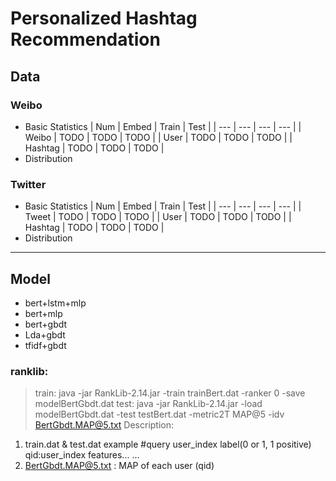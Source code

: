 # Personalized Hashtag Recommendation
## Data
### Weibo
- Basic Statistics
| Num | Embed | Train | Test |
| --- | --- | --- | --- |
| Weibo | TODO | TODO | TODO |
| User | TODO | TODO | TODO |
| Hashtag | TODO | TODO | TODO |
- Distribution
### Twitter
- Basic Statistics
| Num | Embed | Train | Test |
| --- | --- | --- | --- |
| Tweet | TODO | TODO | TODO |
| User | TODO | TODO | TODO |
| Hashtag | TODO | TODO | TODO |
- Distribution
---
## Model
- bert+lstm+mlp
- bert+mlp
- bert+gbdt
- Lda+gbdt
- tfidf+gbdt
### ranklib:
> train: java -jar RankLib-2.14.jar -train trainBert.dat -ranker 0 -save modelBertGbdt.dat
> test: java -jar RankLib-2.14.jar -load modelBertGbdt.dat -test testBert.dat -metric2T MAP@5 -idv BertGbdt.MAP@5.txt 
Description:
1. train.dat & test.dat example
#query user_index
  label(0 or 1, 1 positive) qid:user_index features...
  ...
2. BertGbdt.MAP@5.txt : MAP of each user (qid)
